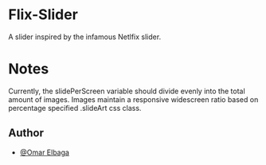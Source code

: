 # Flix-Slider

A slider inspired by the infamous Netlfix slider.

# Notes

Currently, the slidePerScreen variable should divide evenly into the total amount of images. Images maintain a responsive widescreen ratio based on percentage specified .slideArt css class.

## Author

- [@Omar Elbaga](https://www.github.com/oelbaga)
